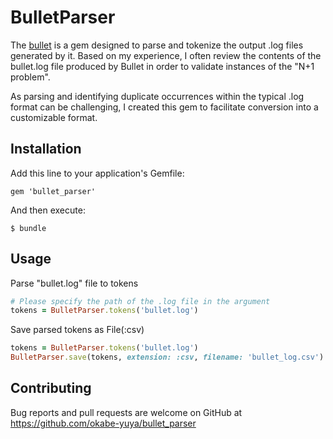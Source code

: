 # BulletParser

The [bullet](https://github.com/flyerhzm/bullet) is a gem designed to parse and tokenize the output .log files generated by it.     Based on my experience, I often review the contents of the bullet.log file produced by Bullet in order to validate instances of the "N+1 problem".

As parsing and identifying duplicate occurrences within the typical .log format can be challenging, I created this gem to facilitate conversion into a customizable format.

## Installation

Add this line to your application's Gemfile:  

```Gemfile
gem 'bullet_parser'
```

And then execute:  

```
$ bundle
```

## Usage

Parse "bullet.log" file to tokens

```ruby
# Please specify the path of the .log file in the argument
tokens = BulletParser.tokens('bullet.log')
```

Save parsed tokens as File(:csv)

```ruby
tokens = BulletParser.tokens('bullet.log')
BulletParser.save(tokens, extension: :csv, filename: 'bullet_log.csv')
```

## Contributing

Bug reports and pull requests are welcome on GitHub at https://github.com/okabe-yuya/bullet_parser

